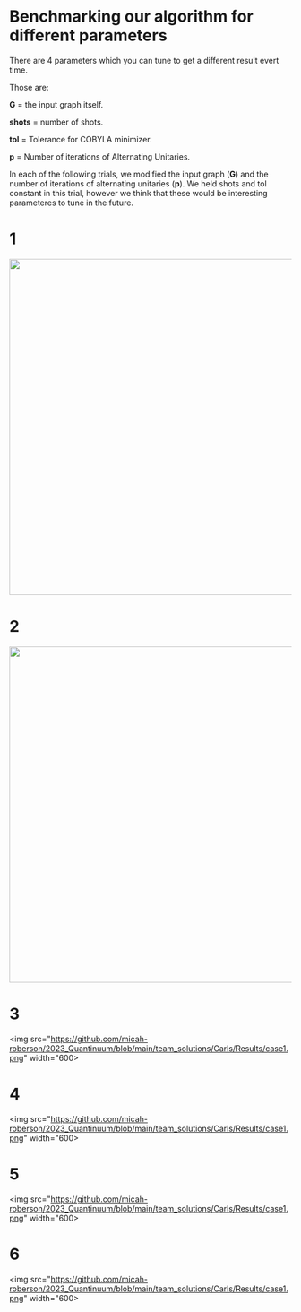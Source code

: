 # Benchmarking our algorithm for different parameters

There are 4 parameters which you can tune to get a different result evert time. 

Those are:

**G** = the input graph itself.


**shots** = number of shots.


**tol** = Tolerance for COBYLA minimizer.


**p** = Number of iterations of Alternating Unitaries.

In each of the following trials, we modified the input graph (**G**) and the number of iterations of alternating unitaries (**p**).
We held shots and tol constant in this trial, however we think that these would be interesting parameteres to tune in the future.


# 1
<img src="https://github.com/micah-roberson/2023_Quantinuum/blob/main/team_solutions/Carls/Results/case1.png" width="600">

# 2
<img src="https://github.com/micah-roberson/2023_Quantinuum/blob/main/team_solutions/Carls/Results/case1.png" width="600">

# 3
<img src="https://github.com/micah-roberson/2023_Quantinuum/blob/main/team_solutions/Carls/Results/case1.png" width="600>

# 4
<img src="https://github.com/micah-roberson/2023_Quantinuum/blob/main/team_solutions/Carls/Results/case1.png" width="600>

# 5
<img src="https://github.com/micah-roberson/2023_Quantinuum/blob/main/team_solutions/Carls/Results/case1.png" width="600>

# 6
<img src="https://github.com/micah-roberson/2023_Quantinuum/blob/main/team_solutions/Carls/Results/case1.png" width="600>


